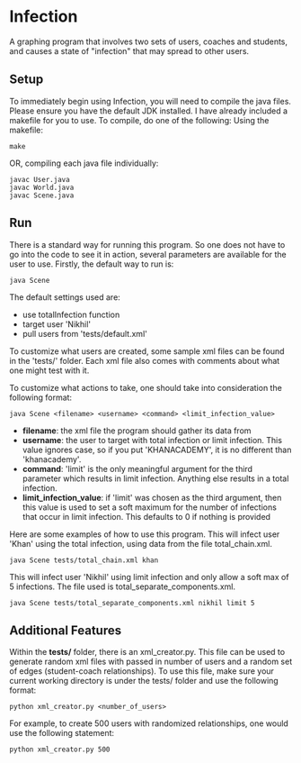 Infection
=========

A graphing program that involves two sets of users, coaches and students, and causes a state of "infection" that may spread to other users.

Setup
----
To immediately begin using Infection, you will need to compile the java files.  Please ensure you have the default JDK installed.  I have already included a makefile for you to use. To compile, do one of the following:
  Using the makefile:
```
make
```
  OR, compiling each java file individually:
```
javac User.java
javac World.java
javac Scene.java
```

Run
----
There is a standard way for running this program. So one does not have to go into the code to see it in action, several parameters are available for the user to use. 
Firstly, the default way to run is:
```
java Scene
```
The default settings used are:
* use totalInfection function
* target user 'Nikhil'
* pull users from 'tests/default.xml'

To customize what users are created, some sample xml files can be found in the 'tests/' folder. Each xml file also comes with comments about what one might test with it.

To customize what actions to take, one should take into consideration the following format:
```
java Scene <filename> <username> <command> <limit_infection_value>
```
* **filename**: the xml file the program should gather its data from
* **username**: the user to target with total infection or limit infection. This value ignores case, so if you put 'KHANACADEMY', it is no different than 'khanacademy'.
* **command**: 'limit' is the only meaningful argument for the third parameter which results in limit infection. Anything else results in a total infection.
* **limit_infection_value**: if 'limit' was chosen as the third argument, then this value is used to set a soft maximum for the number of infections that occur in limit infection. This defaults to 0 if nothing is provided

Here are some examples of how to use this program.
This will infect user 'Khan' using the total infection, using data from the file total_chain.xml.
```
java Scene tests/total_chain.xml khan
```
This will infect user 'Nikhil' using limit infection and only allow a soft max of 5 infections. The file used is total_separate_components.xml.
```
java Scene tests/total_separate_components.xml nikhil limit 5
```

Additional Features
----
Within the **tests/** folder, there is an xml_creator.py.  This file can be used to generate random xml files with passed in number of users and a random set of edges (student-coach relationships). To use this file, make sure your current working directory is under the tests/ folder and use the following format:
```
python xml_creator.py <number_of_users>
```
For example, to create 500 users with randomized relationships, one would use the following statement:
```
python xml_creator.py 500
```
